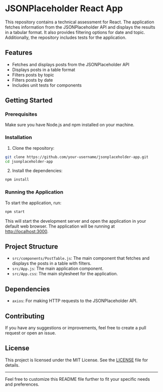 # JSONPlaceholder React App

This repository contains a technical assessment for React. The application fetches information from the JSONPlaceholder API and displays the results in a tabular format. It also provides filtering options for date and topic. Additionally, the repository includes tests for the application.

## Features

- Fetches and displays posts from the JSONPlaceholder API
- Displays posts in a table format
- Filters posts by topic
- Filters posts by date
- Includes unit tests for components

## Getting Started

### Prerequisites

Make sure you have Node.js and npm installed on your machine.

### Installation

1. Clone the repository:

```bash
git clone https://github.com/your-username/jsonplaceholder-app.git
cd jsonplaceholder-app
```

2. Install the dependencies:

```bash
npm install
```

### Running the Application

To start the application, run:

```bash
npm start
```

This will start the development server and open the application in your default web browser. The application will be running at [http://localhost:3000](http://localhost:3000).


## Project Structure

- `src/components/PostTable.js`: The main component that fetches and displays the posts in a table with filters.
- `src/App.js`: The main application component.
- `src/App.css`: The main stylesheet for the application.

## Dependencies

- `axios`: For making HTTP requests to the JSONPlaceholder API.

## Contributing

If you have any suggestions or improvements, feel free to create a pull request or open an issue.

## License

This project is licensed under the MIT License. See the [LICENSE](LICENSE) file for details.

---

Feel free to customize this README file further to fit your specific needs and preferences.
